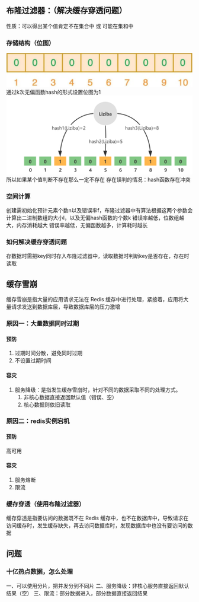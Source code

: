  ## 布隆过滤器：（解决缓存穿透问题）
 性质：可以得出某个值肯定不在集合中 或 可能在集和中
 ### 存储结构（位图）
 ![enter description here](./images/1713238969840.png)
通过k次无偏函数hash的形式设置位图为1
![enter description here](./images/1713239341208.png)
所以如果某个值判断不存在那么一定不存在
存在误判的情况：hash函数存在冲突
### 空间计算
创建需初始化预计元素个数n以及错误率f，布隆过滤器中有算法根据这两个参数会计算出二进制数组的大小l，以及无偏hash函数的个数k
错误率越低，位数组越大，内存消耗越大
错误率越低，无偏函数越多，计算耗时越长
### 如何解决缓存穿透问题
存数据时需把key同时存入布隆过滤器中，读取数据时判断key是否存在，存在时读取

## 缓存雪崩
缓存雪崩是指大量的应用请求无法在 Redis 缓存中进行处理，紧接着，应用将大量请求发送到数据库层，导致数据库层的压力激增
### 原因一：大量数据同时过期
 #### 预防
 1. 过期时间分散，避免同时过期
 2. 不设置过期时间

#### 容灾
1. 服务降级：是指发生缓存雪崩时，针对不同的数据采取不同的处理方式。
	1. 非核心数据直接返回默认值（错误、空）
	2. 核心数据则依旧读取

### 原因二：redis实例宕机
#### 预防
高可用
#### 容灾
1. 服务熔断
2. 限流

### 缓存穿透（使用布隆过滤器）
缓存穿透是指要访问的数据既不在 Redis 缓存中，也不在数据库中，导致请求在访问缓存时，发生缓存缺失，再去访问数据库时，发现数据库中也没有要访问的数据

## 问题
### 十亿热点数据，怎么处理
一、可以使用分片，把并发分到不同片
二、服务降级：非核心服务直接返回默认结果（空）
三、限流：部分数据进入，部分数据直接返回结果



